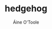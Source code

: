 ---
title: 'hedgehog'
author: Áine O'Toole
group: software
permalink: /hedgehog/
logo: hedgehog_logo.svg
description: lineage set assignment for spike protein sequences
github: https://github.com/cov-lineages/hedgehog
---